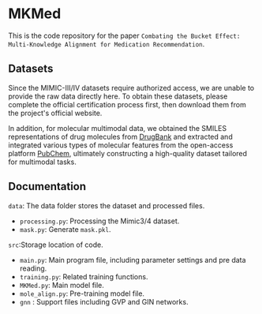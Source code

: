 # MKMed

This is the code repository for the paper `Combating the Bucket Effect: Multi-Knowledge Alignment for Medication Recommendation`.

## Datasets

Since the MIMIC-III/IV datasets require authorized access, we are unable to provide the raw data directly here. To obtain these datasets, please complete the official certification process first, then download them from the project's official website.

In addition, for molecular multimodal data, we obtained the SMILES representations of drug molecules from [DrugBank](https://go.drugbank.com/data_packages
)
 and extracted and integrated various types of molecular features from the open-access platform [PubChem](https://pubchem.ncbi.nlm.nih.gov/), ultimately constructing a high-quality dataset tailored for multimodal tasks.

## Documentation

`data`: The data folder stores the dataset and processed files.

* `processing.py`: Processing the Mimic3/4 dataset.
* `mask.py`: Generate `mask.pkl`.

`src`:Storage location of code.
* `main.py`: Main program file, including parameter settings and pre data reading.
* `training.py`: Related training functions.
* `MKMed.py`: Main model file.
* `mole_align.py`: Pre-training model file.
* `gnn` : Support files including GVP and GIN networks.



